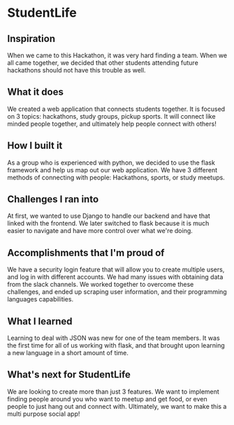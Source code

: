 # StudentLife

## Inspiration
When we came to this Hackathon, it was very hard finding a team. When we all came together, we decided that other students attending future hackathons should not have this trouble as well.

## What it does
We created a web application that connects students together. It is focused on 3 topics: hackathons, study groups, pickup sports. It will connect like minded people together, and ultimately help people connect with others!

## How I built it
As a group who is experienced with python, we decided to use the flask framework and help us map out our web application. We have 3 different methods of connecting with people: Hackathons, sports, or study meetups.

## Challenges I ran into
At first, we wanted to use Django to handle our backend and have that linked with the frontend. We later switched to flask because it is much easier to navigate and have more control over what we're doing.

## Accomplishments that I'm proud of
We have a security login feature that will allow you to create multiple users, and log in with different accounts. We had many issues with obtaining data from the slack channels. We worked together to overcome these challenges, and ended up scraping user information, and their programming languages capabilities.

## What I learned
Learning to deal with JSON was new for one of the team members. It was the first time for all of us working with flask, and that brought upon learning a new language in a short amount of time.

## What's next for StudentLife
We are looking to create more than just 3 features. We want to implement finding people around you who want to meetup and get food, or even people to just hang out and connect with. Ultimately, we want to make this a multi purpose social app!



